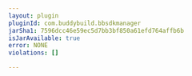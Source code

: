 ```yaml
---
layout: plugin
pluginId: com.buddybuild.bbsdkmanager
jarSha1: 7596dcc46e59ec5d7bb3bf850a61efd764affb6b
isJarAvailable: true
error: NONE
violations: []

---
```

